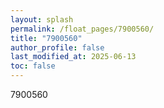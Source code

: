 ```yaml
---
layout: splash
permalink: /float_pages/7900560/
title: "7900560"
author_profile: false
last_modified_at: 2025-06-13
toc: false
---
```

 
7900560
